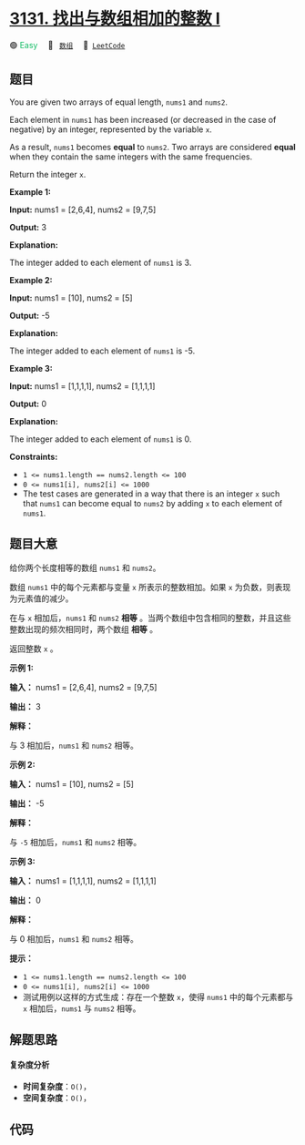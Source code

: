# [3131. 找出与数组相加的整数 I](https://leetcode.com/problems/find-the-integer-added-to-array-i)

🟢 <font color=#15bd66>Easy</font>&emsp; 🔖&ensp; [`数组`](/leetcode/outline/tag/array.md)&emsp; 🔗&ensp;[`LeetCode`](https://leetcode.com/problems/find-the-integer-added-to-array-i)


## 题目

You are given two arrays of equal length, `nums1` and `nums2`.

Each element in `nums1` has been increased (or decreased in the case of
negative) by an integer, represented by the variable `x`.

As a result, `nums1` becomes **equal** to `nums2`. Two arrays are considered
**equal** when they contain the same integers with the same frequencies.

Return the integer `x`.



**Example 1:**

**Input:** nums1 = [2,6,4], nums2 = [9,7,5]

**Output:** 3

**Explanation:**

The integer added to each element of `nums1` is 3.

**Example 2:**

**Input:** nums1 = [10], nums2 = [5]

**Output:** -5

**Explanation:**

The integer added to each element of `nums1` is -5.

**Example 3:**

**Input:** nums1 = [1,1,1,1], nums2 = [1,1,1,1]

**Output:** 0

**Explanation:**

The integer added to each element of `nums1` is 0.



**Constraints:**

  * `1 <= nums1.length == nums2.length <= 100`
  * `0 <= nums1[i], nums2[i] <= 1000`
  * The test cases are generated in a way that there is an integer `x` such that `nums1` can become equal to `nums2` by adding `x` to each element of `nums1`.


## 题目大意

给你两个长度相等的数组 `nums1` 和 `nums2`。

数组 `nums1` 中的每个元素都与变量 `x` 所表示的整数相加。如果 `x` 为负数，则表现为元素值的减少。

在与 `x` 相加后，`nums1` 和 `nums2` **相等** 。当两个数组中包含相同的整数，并且这些整数出现的频次相同时，两个数组 **相等**
。

返回整数 `x` 。



**示例 1:**

**输入：** nums1 = [2,6,4], nums2 = [9,7,5]

**输出：** 3

**解释：**

与 3 相加后，`nums1` 和 `nums2` 相等。

**示例 2:**

**输入：** nums1 = [10], nums2 = [5]

**输出：** -5

**解释：**

与 `-5` 相加后，`nums1` 和 `nums2` 相等。

**示例 3:**

**输入：** nums1 = [1,1,1,1], nums2 = [1,1,1,1]

**输出：** 0

**解释：**

与 0 相加后，`nums1` 和 `nums2` 相等。



**提示：**

  * `1 <= nums1.length == nums2.length <= 100`
  * `0 <= nums1[i], nums2[i] <= 1000`
  * 测试用例以这样的方式生成：存在一个整数 `x`，使得 `nums1` 中的每个元素都与 `x` 相加后，`nums1` 与 `nums2` 相等。


## 解题思路

#### 复杂度分析

- **时间复杂度**：`O()`，
- **空间复杂度**：`O()`，

## 代码

```javascript

```